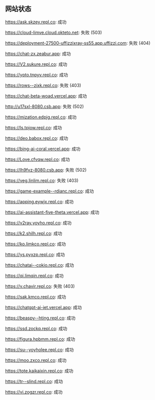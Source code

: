 ## 网站状态
https://ask.skzey.repl.co: 成功

https://cloud-limve.cloud.okteto.net: 失败 (503)

https://deployment-27500-uffizzixray-ss55.app.uffizzi.com: 失败 (404)

https://chat-zx.zeabur.app: 成功

https://V2.sukure.repl.co: 成功

https://ypto.tnpyv.repl.co: 成功

https://rows--zixk.repl.co: 失败 (403)

https://chat-beta-woad.vercel.app: 成功

http://u17sxl-8080.csb.app: 失败 (502)

https://mization.edpjg.repl.co: 成功

https://ls.tpjow.repl.co: 成功

https://deo.babox.repl.co: 成功

https://bing-ai-coral.vercel.app: 成功

https://Love.cfvqw.repl.co: 成功

https://lh9fvz-8080.csb.app: 失败 (502)

https://veg.linlim.repl.co: 失败 (403)

https://game-example--rdianc.repl.co: 成功

https://apping.eywjx.repl.co: 成功

https://ai-assistant-five-theta.vercel.app: 成功

https://v2ray.yoyho.repl.co: 成功

https://k2.shilh.repl.co: 成功

https://ko.limkco.repl.co: 成功

https://ys.pyxzp.repl.co: 成功

https://chatai--cokio.repl.co: 成功

https://qi.limqin.repl.co: 成功

https://v.chavir.repl.co: 失败 (403)

https://sak.kmco.repl.co: 成功

https://chatgpt-ai-jet.vercel.app: 成功

https://beaspy--hting.repl.co: 成功

https://ssd.zockq.repl.co: 成功

https://figura.hpbmm.repl.co: 成功

https://su--yoyholee.repl.co: 成功

https://moo.zxco.repl.co: 成功

https://tote.kaikaixin.repl.co: 成功

https://tr--slind.repl.co: 成功

https://vi.zogzr.repl.co: 成功

